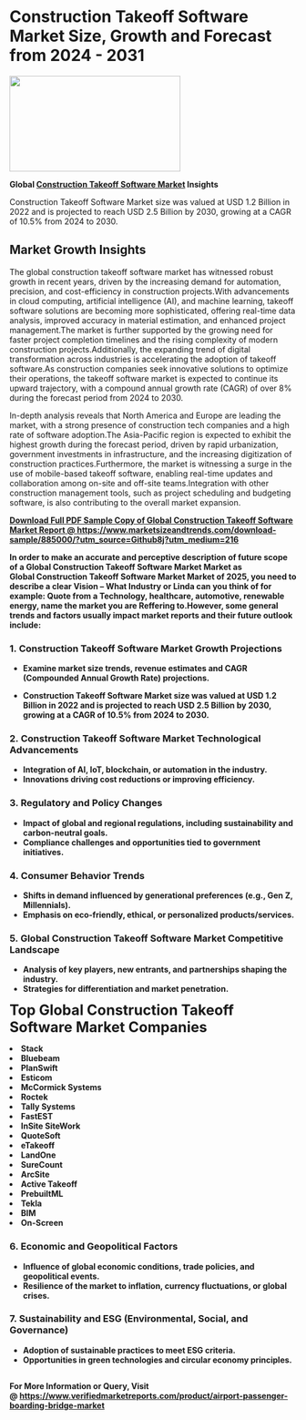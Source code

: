 <H1>Construction Takeoff Software Market Size, Growth and Forecast from 2024 - 2031</H1><img class="aligncenter size-medium wp-image-584254" src="https://thirdeyenews.in/wp-content/uploads/2024/09/Global-Market-Research-300x168.jpeg" alt="" width="300" height="168" /><p><strong>Global&nbsp;<a href="https://www.marketsizeandtrends.com/download-sample/885000/?utm_source=Github8j?utm_medium=216">Construction Takeoff Software Market</a> Insights</strong></p><p>Construction Takeoff Software Market size was valued at USD 1.2 Billion in 2022 and is projected to reach USD 2.5 Billion by 2030, growing at a CAGR of 10.5% from 2024 to 2030.</p><p><h2>Market Growth Insights</h2> <p>The global construction takeoff software market has witnessed robust growth in recent years, driven by the increasing demand for automation, precision, and cost-efficiency in construction projects.With advancements in cloud computing, artificial intelligence (AI), and machine learning, takeoff software solutions are becoming more sophisticated, offering real-time data analysis, improved accuracy in material estimation, and enhanced project management.The market is further supported by the growing need for faster project completion timelines and the rising complexity of modern construction projects.Additionally, the expanding trend of digital transformation across industries is accelerating the adoption of takeoff software.As construction companies seek innovative solutions to optimize their operations, the takeoff software market is expected to continue its upward trajectory, with a compound annual growth rate (CAGR) of over 8% during the forecast period from 2024 to 2030.</p> <p><strong><a href="#"></a></strong></p> <p>In-depth analysis reveals that North America and Europe are leading the market, with a strong presence of construction tech companies and a high rate of software adoption.The Asia-Pacific region is expected to exhibit the highest growth during the forecast period, driven by rapid urbanization, government investments in infrastructure, and the increasing digitization of construction practices.Furthermore, the market is witnessing a surge in the use of mobile-based takeoff software, enabling real-time updates and collaboration among on-site and off-site teams.Integration with other construction management tools, such as project scheduling and budgeting software, is also contributing to the overall market expansion.</p> <p><strong><a href="#"></p><p><span class=""><strong>Download Full PDF Sample Copy of Global Construction Takeoff Software Market Report</strong> @ <a href="https://www.marketsizeandtrends.com/download-sample/885000/?utm_source=Github8j?utm_medium=216" target="_blank">https://www.marketsizeandtrends.com/download-sample/885000/?utm_source=Github8j?utm_medium=216</a></span></p><p>In order to make an accurate and perceptive description of future scope of a Global&nbsp;Construction Takeoff Software Market Market as Global&nbsp;Construction Takeoff Software Market Market of 2025, you need to describe a clear Vision &ndash; What Industry or Linda can you think of for example: Quote from a Technology, healthcare, automotive, renewable energy, name the market you are Reffering to.However, some general trends and factors usually impact market reports and their future outlook include:</p><h3>1.&nbsp;<strong>Construction Takeoff Software Market Growth Projections</strong></h3><ul><li>Examine market size trends, revenue estimates and CAGR (Compounded Annual Growth Rate) projections.</li><li><p>Construction Takeoff Software Market size was valued at USD 1.2 Billion in 2022 and is projected to reach USD 2.5 Billion by 2030, growing at a CAGR of 10.5% from 2024 to 2030.</p></li></ul><h3>2.&nbsp;<strong>Construction Takeoff Software Market Technological Advancements</strong></h3><ul><li>Integration of AI, IoT, blockchain, or automation in the industry.</li><li>Innovations driving cost reductions or improving efficiency.</li></ul><h3>3.&nbsp;<strong>Regulatory and Policy Changes</strong></h3><ul><li>Impact of global and regional regulations, including sustainability and carbon-neutral goals.</li><li>Compliance challenges and opportunities tied to government initiatives.</li></ul><h3>4.&nbsp;<strong>Consumer Behavior Trends</strong></h3><ul><li>Shifts in demand influenced by generational preferences (e.g., Gen Z, Millennials).</li><li>Emphasis on eco-friendly, ethical, or personalized products/services.</li></ul><h3>5.&nbsp;<strong>Global Construction Takeoff Software Market Competitive Landscape</strong></h3><ul><li>Analysis of key players, new entrants, and partnerships shaping the industry.</li><li>Strategies for differentiation and market penetration.</li></ul><p data-pm-slice="1 1 []"><span style="color: inherit; font-family: inherit; font-size: 25px;">Top Global Construction Takeoff Software Market Companies</span></p><div class="" data-test-id=""><p><li>Stack</li><li> Bluebeam</li><li> PlanSwift</li><li> Esticom</li><li> McCormick Systems</li><li> Roctek</li><li> Tally Systems</li><li> FastEST</li><li> InSite SiteWork</li><li> QuoteSoft</li><li> eTakeoff</li><li> LandOne</li><li> SureCount</li><li> ArcSite</li><li> Active Takeoff</li><li> PrebuiltML</li><li> Tekla</li><li> BIM</li><li> On-Screen</li></p></div><h3>6.&nbsp;<strong>Economic and Geopolitical Factors</strong></h3><ul><li>Influence of global economic conditions, trade policies, and geopolitical events.</li><li>Resilience of the market to inflation, currency fluctuations, or global crises.</li></ul><h3>7.&nbsp;<strong>Sustainability and ESG (Environmental, Social, and Governance)</strong></h3><ul><li>Adoption of sustainable practices to meet ESG criteria.</li><li>Opportunities in green technologies and circular economy principles.</li></ul><h2><strong style="font-size: 14px;">For More Information or Query, Visit @&nbsp;</strong><a style="background-color: #ffffff; font-size: 14px;" href="https://www.marketsizeandtrends.com/report/construction-takeoff-software-market/" target="_blank">https://www.verifiedmarketreports.com/product/airport-passenger-boarding-bridge-market</a></h2>